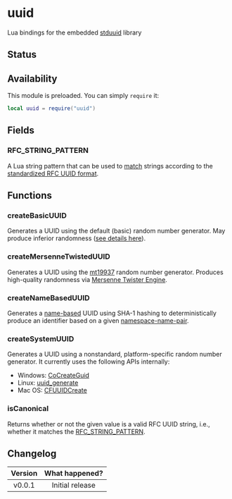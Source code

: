 # uuid

Lua bindings for the embedded [stduuid](https://github.com/mariusbancila/stduuid) library

## Status

<External/>

## Availability

This module is preloaded. You can simply `require` it:

```lua
local uuid = require("uuid")
```

## Fields

### RFC_STRING_PATTERN

A Lua string pattern that can be used to [match](https://www.lua.org/manual/5.1/manual.html#pdf-string.gmatch) strings according to the [standardized RFC UUID format](https://en.wikipedia.org/wiki/Universally_unique_identifier#Format).

## Functions

### createBasicUUID

Generates a UUID using the default (basic) random number generator. May produce inferior randomness ([see details here](https://github.com/mariusbancila/stduuid#random-uuids)).

<Function>
<Returns>
<Return name="guid" type="string"/>
</Returns>
</Function>

### createMersenneTwistedUUID

Generates a UUID using the [mt19937](https://cplusplus.com/reference/random/mt19937/) random number generator. Produces high-quality randomness via [Mersenne Twister Engine](https://cplusplus.com/reference/random/mersenne_twister_engine/).

<Function>
<Returns>
<Return name="guid" type="string"/>
</Returns>
</Function>

### createNameBasedUUID

Generates a [name-based](<https://en.wikipedia.org/wiki/Universally_unique_identifier#Versions_3_and_5_(namespace_name-based)>) UUID using SHA-1 hashing to deterministically produce an identifier based on a given [namespace-name-pair](https://stackoverflow.com/questions/10867405/generating-v5-uuid-what-is-name-and-namespace).

<Function>
<Parameters>
<Parameter name="namespace" type="string"/>
<Parameter name="name" type="string"/>
</Parameters>
<Returns>
<Return name="guid" type="string"/>
</Returns>
</Function>

### createSystemUUID

Generates a UUID using a nonstandard, platform-specific random number generator. It currently uses the following APIs internally:

- Windows: [CoCreateGuid](https://learn.microsoft.com/en-us/windows/win32/api/combaseapi/nf-combaseapi-cocreateguid)
- Linux: [uuid_generate](https://man7.org/linux/man-pages/man3/uuid_generate.3.html)
- Mac OS: [CFUUIDCreate](https://developer.apple.com/documentation/corefoundation/1542906-cfuuidcreate?language=objc)

<Function>
<Returns>
<Return name="guid" type="string"/>
</Returns>
</Function>

### isCanonical

Returns whether or not the given value is a valid RFC UUID string, i.e., whether it matches the [RFC_STRING_PATTERN](#rfc_string_pattern).

<Function>
<Parameters>
<Parameter name="input" type="any"/>
</Parameters>
<Returns>
<Return name="isValidUUID" type="boolean"/>
</Returns>
</Function>

## Changelog

| Version | What happened?  |
| :-----: | :-------------: |
| v0.0.1  | Initial release |
